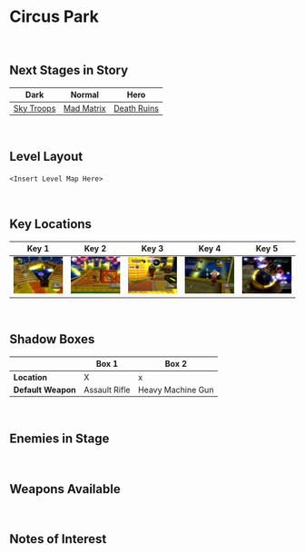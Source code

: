 # Circus Park

<br />

## Next Stages in Story
|Dark|Normal|Hero|
|--|--|--|
|[Sky Troops](../SkyTroops)|[Mad Matrix](../MadMatrix)|[Death Ruins](../DeathRuins)|

<br />

## Level Layout
```
<Insert Level Map Here>
```

<br />

## Key Locations
|Key 1|Key 2|Key 3|Key 4|Key 5|
|--|--|--|--|--|
|[ ![](../img/CircusPark/CircusPark-Key1.png) ](../img/CircusPark/CircusPark-Key1.png)|[ ![](../img/CircusPark/CircusPark-Key2.png) ](../img/CircusPark/CircusPark-Key2.png)|[ ![](../img/CircusPark/CircusPark-Key3.png) ](../img/CircusPark/CircusPark-Key3.png)|[ ![](../img/CircusPark/CircusPark-Key4.png) ](../img/CircusPark/CircusPark-Key4.png)|[ ![](../img/CircusPark/CircusPark-Key5.png) ](../img/CircusPark/CircusPark-Key5.png)|

<br />

## Shadow Boxes
| |Box 1|Box 2|
|-|-|-|
|__Location__|X|x
|__Default Weapon__|Assault Rifle|Heavy Machine Gun|

<br />

## Enemies in Stage

<br />

## Weapons Available

<br />

## Notes of Interest

<br />